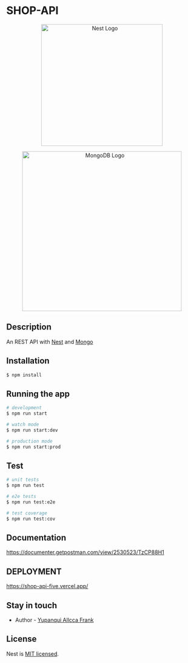 # SHOP-API

<p align="center">
  <a href="http://nestjs.com/" target="blank"><img src="https://nestjs.com/img/logo_text.svg" width="320" alt="Nest Logo" /></a>
</p>
<p align="center">
  <a href="https://www.mongodb.com/en" target="blank"><img src="https://www.josebernalte.com/wp-content/uploads/2018/02/mongoDB.png" width="420" alt="MongoDB Logo" /></a>
</p>

## Description

An REST API with [Nest](https://github.com/nestjs/nest) and [Mongo](https://www.mongodb.com/es)

## Installation

```bash
$ npm install
```

## Running the app

```bash
# development
$ npm run start

# watch mode
$ npm run start:dev

# production mode
$ npm run start:prod
```

## Test

```bash
# unit tests
$ npm run test

# e2e tests
$ npm run test:e2e

# test coverage
$ npm run test:cov
```

## Documentation
https://documenter.getpostman.com/view/2530523/TzCP88H1

## DEPLOYMENT
https://shop-api-five.vercel.app/

## Stay in touch
- Author - [Yupanqui Allcca Frank](https://kamilmysliwiec.com)

## License

Nest is [MIT licensed](LICENSE).